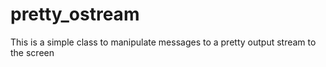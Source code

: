 # pretty_ostream
This is a simple class to manipulate messages to a pretty output stream to the screen
